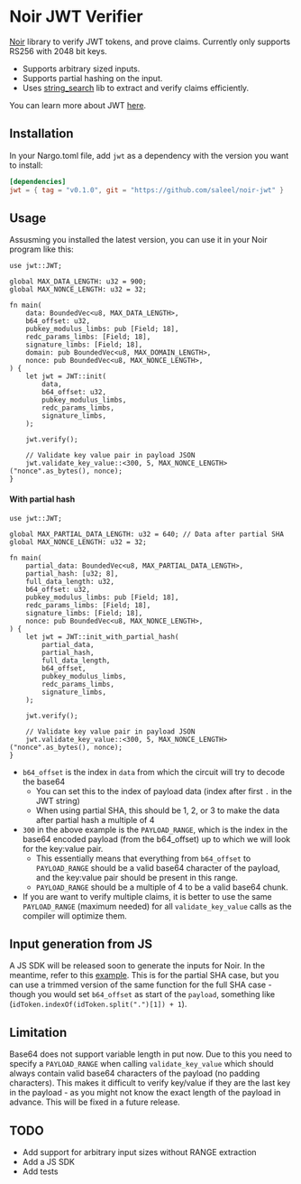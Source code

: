 # Noir JWT Verifier

[Noir](https://noir-lang.org/) library to verify JWT tokens, and prove claims. Currently only supports RS256 with 2048 bit keys.

- Supports arbitrary sized inputs.
- Supports partial hashing on the input.
- Uses [string_search](https://github.com/noir-lang/noir_string_search) lib to extract and verify claims efficiently.

You can learn more about JWT [here](https://jwt.io/introduction).


## Installation

In your Nargo.toml file, add `jwt` as a dependency with the version you want to install:

```toml
[dependencies]
jwt = { tag = "v0.1.0", git = "https://github.com/saleel/noir-jwt" }
```

## Usage

Assusming you installed the latest version, you can use it in your Noir program like this:

```noir
use jwt::JWT;

global MAX_DATA_LENGTH: u32 = 900;
global MAX_NONCE_LENGTH: u32 = 32;

fn main(
    data: BoundedVec<u8, MAX_DATA_LENGTH>,
    b64_offset: u32,
    pubkey_modulus_limbs: pub [Field; 18],
    redc_params_limbs: [Field; 18],
    signature_limbs: [Field; 18],
    domain: pub BoundedVec<u8, MAX_DOMAIN_LENGTH>,
    nonce: pub BoundedVec<u8, MAX_NONCE_LENGTH>,
) {
    let jwt = JWT::init(
        data,
        b64_offset: u32,
        pubkey_modulus_limbs,
        redc_params_limbs,
        signature_limbs,
    );

    jwt.verify();

    // Validate key value pair in payload JSON
    jwt.validate_key_value::<300, 5, MAX_NONCE_LENGTH>("nonce".as_bytes(), nonce);
}
```

#### With partial hash

```noir
use jwt::JWT;

global MAX_PARTIAL_DATA_LENGTH: u32 = 640; // Data after partial SHA
global MAX_NONCE_LENGTH: u32 = 32;

fn main(
    partial_data: BoundedVec<u8, MAX_PARTIAL_DATA_LENGTH>,
    partial_hash: [u32; 8],
    full_data_length: u32,
    b64_offset: u32,
    pubkey_modulus_limbs: pub [Field; 18],
    redc_params_limbs: [Field; 18],
    signature_limbs: [Field; 18],
    nonce: pub BoundedVec<u8, MAX_NONCE_LENGTH>,
) {
    let jwt = JWT::init_with_partial_hash(
        partial_data,
        partial_hash,
        full_data_length,
        b64_offset,
        pubkey_modulus_limbs,
        redc_params_limbs,
        signature_limbs,
    );

    jwt.verify();

    // Validate key value pair in payload JSON
    jwt.validate_key_value::<300, 5, MAX_NONCE_LENGTH>("nonce".as_bytes(), nonce);
}
```

- `b64_offset` is the index in `data` from which the circuit will try to decode the base64
    - You can set this to the index of payload data (index after first `.` in the JWT string)
    - When using partial SHA, this should be 1, 2, or 3 to make the data after partial hash a multiple of 4
- `300` in the above example is the `PAYLOAD_RANGE`, which is the index in the base64 encoded payload (from the b64_offset) up to which we will look for the key:value pair.
    - This essentially means that everything from `b64_offset` to `PAYLOAD_RANGE` should be a valid base64 character of the payload, and the key:value pair should be present in this range.
    - `PAYLOAD_RANGE` should be a multiple of 4 to be a valid base64 chunk.
- If you are want to verify multiple claims, it is better to use the same `PAYLOAD_RANGE` (maximum needed) for all `validate_key_value` calls as the compiler will optimize them.

## Input generation from JS

A JS SDK will be released soon to generate the inputs for Noir. In the meantime, refer to this [example](https://github.com/saleel/stealthnote/blob/main/app/lib/utils.ts#L514-L534). This is for the partial SHA case, but you can use a trimmed version of the same function for the full SHA case - though you would set `b64_offset` as start of the `payload`, something like (`idToken.indexOf(idToken.split(".")[1]) + 1`).


## Limitation

Base64 does not support variable length in put now. Due to this you need to specify a `PAYLOAD_RANGE` when calling `validate_key_value` which should always contain valid base64 characters of the payload (no padding characters). This makes it difficult to verify key/value if they are the last key in the payload - as you might not know the exact length of the payload in advance.
This will be fixed in a future release.


## TODO

- Add support for arbitrary input sizes without RANGE extraction
- Add a JS SDK
- Add tests
